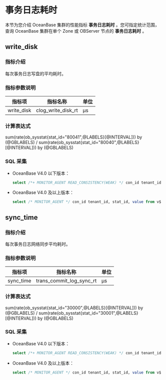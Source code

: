 # 事务日志耗时

本节为您介绍 OceanBase 集群的性能指标 **事务日志耗时** 。您可指定统计范围，查询 OceanBase 集群在单个 Zone 或 OBServer 节点的 **事务日志耗时** 。

## write_disk

### 指标介绍

每次事务日志写盘的平均耗时。

### 指标参数说明

|  **指标项**   |      **指标名称**      | **单位** |
|------------|--------------------|--------|
| write_disk | clog_write_disk_rt | μs     |

### 计算表达式

sum(rate(ob_sysstat{stat_id="80041",@LABELS}[@INTERVAL])) by (@GBLABELS) / sum(rate(ob_sysstat{stat_id="80040",@LABELS}[@INTERVAL])) by (@GBLABELS)

### SQL 采集

* OceanBase V4.0 以下版本：

  ```sql
  select /*+ MONITOR_AGENT READ_CONSISTENCY(WEAK) */ con_id tenant_id, stat_id, value from v$sysstat where stat_id IN (80040, 80041) and (con_id > 1000 or con_id = 1) and class < 1000
  ```

* OceanBase V4.0 及以上版本：

  ```sql
  select /* MONITOR_AGENT */ con_id tenant_id, stat_id, value from v$sysstat, DBA_OB_TENANTS where stat_id IN (80040, 80041) and (con_id > 1000 or con_id = 1) and class < 1000
  ```

## sync_time

### 指标介绍

每次事务日志网络同步平均耗时。

### 指标参数说明

|  **指标项**  |         **指标名称**         | **单位** |
|-----------|--------------------------|--------|
| sync_time | trans_commit_log_sync_rt | μs     |

### 计算表达式

sum(rate(ob_sysstat{stat_id="30000",@LABELS}[@INTERVAL])) by (@GBLABELS) / sum(rate(ob_sysstat{stat_id="30001",@LABELS}[@INTERVAL])) by (@GBLABELS)

### SQL 采集

* OceanBase V4.0 以下版本：

  ```sql
  select /*+ MONITOR_AGENT READ_CONSISTENCY(WEAK) */ con_id tenant_id, stat_id, value from v$sysstat where stat_id IN (30000, 30001) and (con_id > 1000 or con_id = 1) and class < 1000
  ```

* OceanBase V4.0 及以上版本：

  ```sql
  select /* MONITOR_AGENT */ con_id tenant_id, stat_id, value from v$sysstat, DBA_OB_TENANTS where stat_id IN (30000, 30001) and (con_id > 1000 or con_id = 1) and class < 1000
  ```
